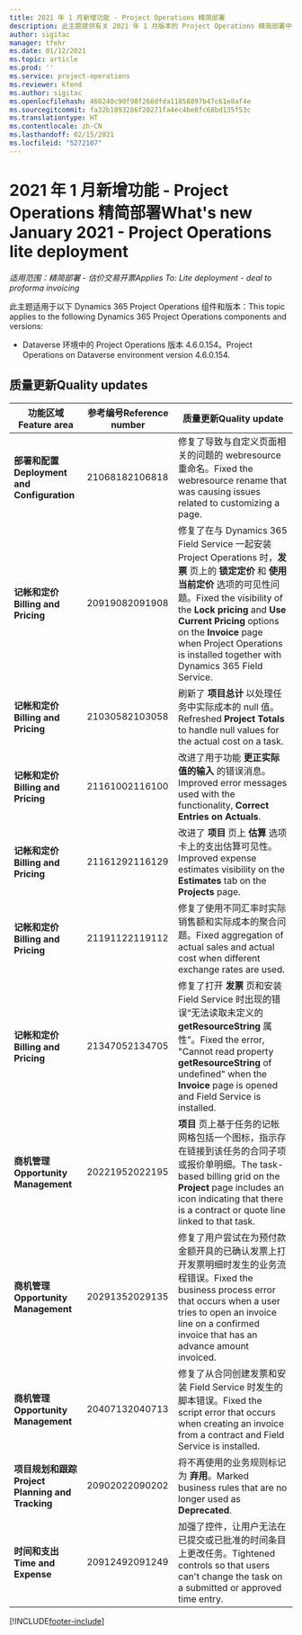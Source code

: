 ```yaml
---
title: 2021 年 1 月新增功能 - Project Operations 精简部署
description: 此主题提供有关 2021 年 1 月版本的 Project Operations 精简部署中推出的质量更新的信息。
author: sigitac
manager: tfehr
ms.date: 01/12/2021
ms.topic: article
ms.prod: ''
ms.service: project-operations
ms.reviewer: kfend
ms.author: sigitac
ms.openlocfilehash: 460240c90f98f268dfda11858897b47c61e8af4e
ms.sourcegitcommit: fa32b1893286f20271fa4ec4be8fc68bd135f53c
ms.translationtype: HT
ms.contentlocale: zh-CN
ms.lasthandoff: 02/15/2021
ms.locfileid: "5272107"
---
```

# <a name="whats-new-january-2021---project-operations-lite-deployment"></a><span data-ttu-id="c7d25-103">2021 年 1 月新增功能 - Project Operations 精简部署</span><span class="sxs-lookup"><span data-stu-id="c7d25-103">What's new January 2021 - Project Operations lite deployment</span></span>


<span data-ttu-id="c7d25-104">_适用范围：精简部署 - 估价交易开票_</span><span class="sxs-lookup"><span data-stu-id="c7d25-104">_Applies To: Lite deployment - deal to proforma invoicing_</span></span>

<span data-ttu-id="c7d25-105">此主题适用于以下 Dynamics 365 Project Operations 组件和版本：</span><span class="sxs-lookup"><span data-stu-id="c7d25-105">This topic applies to the following Dynamics 365 Project Operations components and versions:</span></span>

  - <span data-ttu-id="c7d25-106">Dataverse 环境中的 Project Operations 版本 4.6.0.154。</span><span class="sxs-lookup"><span data-stu-id="c7d25-106">Project Operations on Dataverse environment version 4.6.0.154.</span></span>
  
## <a name="quality-updates"></a><span data-ttu-id="c7d25-107">质量更新</span><span class="sxs-lookup"><span data-stu-id="c7d25-107">Quality updates</span></span>

| <span data-ttu-id="c7d25-108">**功能区域**</span><span class="sxs-lookup"><span data-stu-id="c7d25-108">**Feature area**</span></span> | <span data-ttu-id="c7d25-109">**参考编号**</span><span class="sxs-lookup"><span data-stu-id="c7d25-109">**Reference number**</span></span> | <span data-ttu-id="c7d25-110">**质量更新**</span><span class="sxs-lookup"><span data-stu-id="c7d25-110">**Quality update**</span></span> |
| --- | --- | --- |
| <span data-ttu-id="c7d25-111">**部署和配置**</span><span class="sxs-lookup"><span data-stu-id="c7d25-111">**Deployment and Configuration**</span></span> | <span data-ttu-id="c7d25-112">2106818</span><span class="sxs-lookup"><span data-stu-id="c7d25-112">2106818</span></span> | <span data-ttu-id="c7d25-113">修复了导致与自定义页面相关的问题的 webresource 重命名。</span><span class="sxs-lookup"><span data-stu-id="c7d25-113">Fixed the webresource rename that was causing issues related to customizing a page.</span></span> |
| <span data-ttu-id="c7d25-114">**记帐和定价**</span><span class="sxs-lookup"><span data-stu-id="c7d25-114">**Billing and Pricing**</span></span> | <span data-ttu-id="c7d25-115">2091908</span><span class="sxs-lookup"><span data-stu-id="c7d25-115">2091908</span></span> | <span data-ttu-id="c7d25-116">修复了在与 Dynamics 365 Field Service 一起安装 Project Operations 时，**发票** 页上的 **锁定定价** 和 **使用当前定价** 选项的可见性问题。</span><span class="sxs-lookup"><span data-stu-id="c7d25-116">Fixed the visibility of the **Lock pricing** and **Use Current Pricing** options on the **Invoice** page when Project Operations is installed together with Dynamics 365 Field Service.</span></span> |
| <span data-ttu-id="c7d25-117">**记帐和定价**</span><span class="sxs-lookup"><span data-stu-id="c7d25-117">**Billing and Pricing**</span></span> | <span data-ttu-id="c7d25-118">2103058</span><span class="sxs-lookup"><span data-stu-id="c7d25-118">2103058</span></span> | <span data-ttu-id="c7d25-119">刷新了 **项目总计** 以处理任务中实际成本的 null 值。</span><span class="sxs-lookup"><span data-stu-id="c7d25-119">Refreshed **Project Totals** to handle null values for the actual cost on a task.</span></span> |
| <span data-ttu-id="c7d25-120">**记帐和定价**</span><span class="sxs-lookup"><span data-stu-id="c7d25-120">**Billing and Pricing**</span></span> | <span data-ttu-id="c7d25-121">2116100</span><span class="sxs-lookup"><span data-stu-id="c7d25-121">2116100</span></span> | <span data-ttu-id="c7d25-122">改进了用于功能 **更正实际值的输入** 的错误消息。</span><span class="sxs-lookup"><span data-stu-id="c7d25-122">Improved error messages used with the functionality, **Correct Entries on Actuals**.</span></span> |
| <span data-ttu-id="c7d25-123">**记帐和定价**</span><span class="sxs-lookup"><span data-stu-id="c7d25-123">**Billing and Pricing**</span></span> | <span data-ttu-id="c7d25-124">2116129</span><span class="sxs-lookup"><span data-stu-id="c7d25-124">2116129</span></span> | <span data-ttu-id="c7d25-125">改进了 **项目** 页上 **估算** 选项卡上的支出估算可见性。</span><span class="sxs-lookup"><span data-stu-id="c7d25-125">Improved expense estimates visibility on the **Estimates** tab on the **Projects** page.</span></span> |
| <span data-ttu-id="c7d25-126">**记帐和定价**</span><span class="sxs-lookup"><span data-stu-id="c7d25-126">**Billing and Pricing**</span></span> | <span data-ttu-id="c7d25-127">2119112</span><span class="sxs-lookup"><span data-stu-id="c7d25-127">2119112</span></span> | <span data-ttu-id="c7d25-128">修复了使用不同汇率时实际销售额和实际成本的聚合问题。</span><span class="sxs-lookup"><span data-stu-id="c7d25-128">Fixed aggregation of actual sales and actual cost when different exchange rates are used.</span></span> |
| <span data-ttu-id="c7d25-129">**记帐和定价**</span><span class="sxs-lookup"><span data-stu-id="c7d25-129">**Billing and Pricing**</span></span> | <span data-ttu-id="c7d25-130">2134705</span><span class="sxs-lookup"><span data-stu-id="c7d25-130">2134705</span></span> | <span data-ttu-id="c7d25-131">修复了打开 **发票** 页和安装 Field Service 时出现的错误“无法读取未定义的 **getResourceString** 属性”。</span><span class="sxs-lookup"><span data-stu-id="c7d25-131">Fixed the error, "Cannot read property **getResourceString** of undefined" when the **Invoice** page is opened and Field Service is installed.</span></span> |
| <span data-ttu-id="c7d25-132">**商机管理**</span><span class="sxs-lookup"><span data-stu-id="c7d25-132">**Opportunity Management**</span></span> | <span data-ttu-id="c7d25-133">2022195</span><span class="sxs-lookup"><span data-stu-id="c7d25-133">2022195</span></span> | <span data-ttu-id="c7d25-134">**项目** 页上基于任务的记帐网格包括一个图标，指示存在链接到该任务的合同子项或报价单明细。</span><span class="sxs-lookup"><span data-stu-id="c7d25-134">The task-based billing grid on the **Project** page includes an icon indicating that there is a contract or quote line linked to that task.</span></span> |
| <span data-ttu-id="c7d25-135">**商机管理**</span><span class="sxs-lookup"><span data-stu-id="c7d25-135">**Opportunity Management**</span></span> | <span data-ttu-id="c7d25-136">2029135</span><span class="sxs-lookup"><span data-stu-id="c7d25-136">2029135</span></span> | <span data-ttu-id="c7d25-137">修复了用户尝试在为预付款金额开具的已确认发票上打开发票明细时发生的业务流程错误。</span><span class="sxs-lookup"><span data-stu-id="c7d25-137">Fixed the business process error that occurs when a user tries to open an invoice line on a confirmed invoice that has an advance amount invoiced.</span></span> |
| <span data-ttu-id="c7d25-138">**商机管理**</span><span class="sxs-lookup"><span data-stu-id="c7d25-138">**Opportunity Management**</span></span> | <span data-ttu-id="c7d25-139">2040713</span><span class="sxs-lookup"><span data-stu-id="c7d25-139">2040713</span></span> | <span data-ttu-id="c7d25-140">修复了从合同创建发票和安装 Field Service 时发生的脚本错误。</span><span class="sxs-lookup"><span data-stu-id="c7d25-140">Fixed the script error that occurs when creating an invoice from a contract and Field Service is installed.</span></span> |
| <span data-ttu-id="c7d25-141">**项目规划和跟踪**</span><span class="sxs-lookup"><span data-stu-id="c7d25-141">**Project Planning and Tracking**</span></span> | <span data-ttu-id="c7d25-142">2090202</span><span class="sxs-lookup"><span data-stu-id="c7d25-142">2090202</span></span> | <span data-ttu-id="c7d25-143">将不再使用的业务规则标记为 **弃用**。</span><span class="sxs-lookup"><span data-stu-id="c7d25-143">Marked business rules that are no longer used as **Deprecated**.</span></span> |
| <span data-ttu-id="c7d25-144">**时间和支出**</span><span class="sxs-lookup"><span data-stu-id="c7d25-144">**Time and Expense**</span></span> | <span data-ttu-id="c7d25-145">2091249</span><span class="sxs-lookup"><span data-stu-id="c7d25-145">2091249</span></span> | <span data-ttu-id="c7d25-146">加强了控件，让用户无法在已提交或已批准的时间条目上更改任务。</span><span class="sxs-lookup"><span data-stu-id="c7d25-146">Tightened controls so that users can't change the task on a submitted or approved time entry.</span></span> |


[!INCLUDE[footer-include](../../includes/footer-banner.md)]